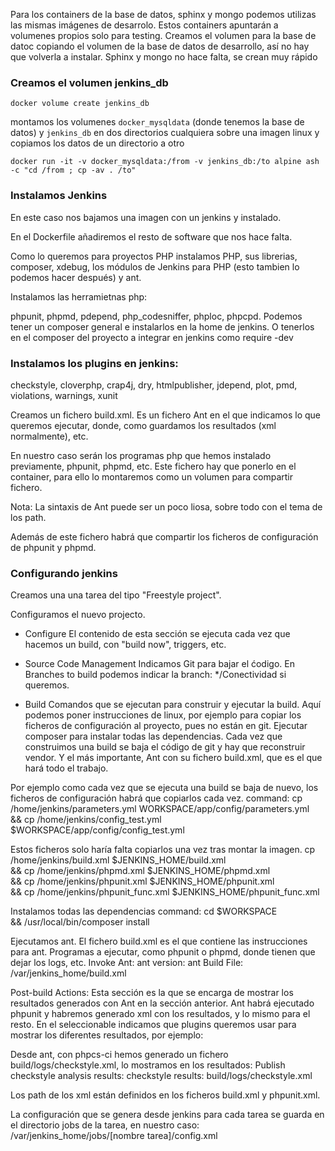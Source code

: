 Para los containers de la base de datos, sphinx y mongo podemos utilizas las mismas imágenes de desarrolo. Estos containers apuntarán a volumenes propios solo para testing.
Creamos el volumen para la base de datoc copiando el volumen de la base de datos de desarrollo, así no hay que volverla a instalar.
Sphinx y mongo no hace falta, se crean muy rápido

### Creamos el volumen jenkins_db
`docker volume create jenkins_db`

montamos los volumenes `docker_mysqldata` (donde tenemos la base de datos) y `jenkins_db` en dos directorios cualquiera sobre una imagen linux y copiamos los datos de un directorio a otro

`docker run -it -v docker_mysqldata:/from -v jenkins_db:/to alpine ash -c "cd /from ; cp -av . /to"`


### Instalamos Jenkins
En este caso nos bajamos una imagen con un jenkins y instalado.

En el Dockerfile añadiremos el resto de software que nos hace falta.

Como lo queremos para proyectos PHP instalamos PHP, sus librerias, composer, xdebug, los módulos de Jenkins para PHP (esto tambien lo podemos hacer después) y ant.

Instalamos las herramietnas php:

phpunit, phpmd, pdepend, php_codesniffer, phploc, phpcpd. Podemos tener un composer general e instalarlos en la home de jenkins. O tenerlos en el composer del proyecto a integrar en jenkins como require -dev

### Instalamos los plugins en jenkins:
checkstyle, cloverphp, crap4j, dry, htmlpublisher, jdepend, plot, pmd, violations, warnings, xunit

Creamos un fichero build.xml. Es un fichero Ant en el que indicamos lo que queremos ejecutar, donde, como guardamos los resultados (xml normalmente), etc.

En nuestro caso serán los programas php que hemos instalado previamente, phpunit, phpmd, etc. 
Este fichero hay que ponerlo en el container, para ello lo montaremos como un volumen para compartir fichero. 

Nota: La sintaxis de Ant puede ser un poco liosa, sobre todo con el tema de los path.

Además de este fichero habrá que compartir los ficheros de configuración de phpunit y phpmd.

### Configurando jenkins
Creamos una una tarea del tipo "Freestyle project".

Configuramos el nuevo projecto.
* Configure
El contenido de esta sección se ejecuta cada vez que hacemos un build, con "build now", triggers, etc. 

* Source Code Management
Indicamos Git para bajar el ćodigo. En Branches to build podemos indicar la branch: */Conectividad si queremos.

* Build
Comandos que se ejecutan para construir y ejecutar la build. 
Aquí podemos poner instrucciones de linux, por ejemplo para copiar los ficheros de configuración al proyecto, pues no están en git.
Ejecutar composer para instalar todas las dependencias. Cada vez que construimos una build se baja el código de git y hay que reconstruir vendor.
Y el más importante, Ant con su fichero build.xml, que es el que hará todo el trabajo.

Por ejemplo como cada vez que se ejecuta una build se baja de nuevo, los ficheros de configuración habrá que copiarlos cada vez.
command:
cp /home/jenkins/parameters.yml WORKSPACE/app/config/parameters.yml \
&&  cp /home/jenkins/config_test.yml $WORKSPACE/app/config/config_test.yml 

Estos ficheros solo haría falta copiarlos una vez tras montar la imagen.
cp /home/jenkins/build.xml $JENKINS_HOME/build.xml \
&& cp /home/jenkins/phpmd.xml $JENKINS_HOME/phpmd.xml \
&& cp /home/jenkins/phpunit.xml $JENKINS_HOME/phpunit.xml \
&& cp /home/jenkins/phpunit_func.xml $JENKINS_HOME/phpunit_func.xml

Instalamos todas las dependencias
command: 
cd $WORKSPACE \
&& /usr/local/bin/composer install

Ejecutamos ant. El fichero build.xml es el que contiene las instrucciones para ant. Programas a ejecutar, como phpunit o phpmd, donde tienen que dejar los logs, etc.
Invoke Ant: 
ant version: ant
Build File: /var/jenkins_home/build.xml 

Post-build Actions:
Esta sección es la que se encarga de mostrar los resultados generados con Ant en la sección anterior.
Ant habrá ejecutado phpunit y habremos generado xml con los resultados, y lo mismo para el resto.
En el seleccionable indicamos que plugins queremos usar para mostrar los diferentes resultados, por ejemplo:

Desde ant, con phpcs-ci hemos generado un fichero build/logs/checkstyle.xml, lo mostramos en los resultados:
Publish checkstyle analysis results:
checkstyle results: build/logs/checkstyle.xml

Los path de los xml están definidos en los ficheros build.xml y phpunit.xml.

La configuración que se genera desde jenkins para cada tarea se guarda en el directorio jobs de la tarea, en nuestro caso:
/var/jenkins_home/jobs/[nombre tarea]/config.xml



